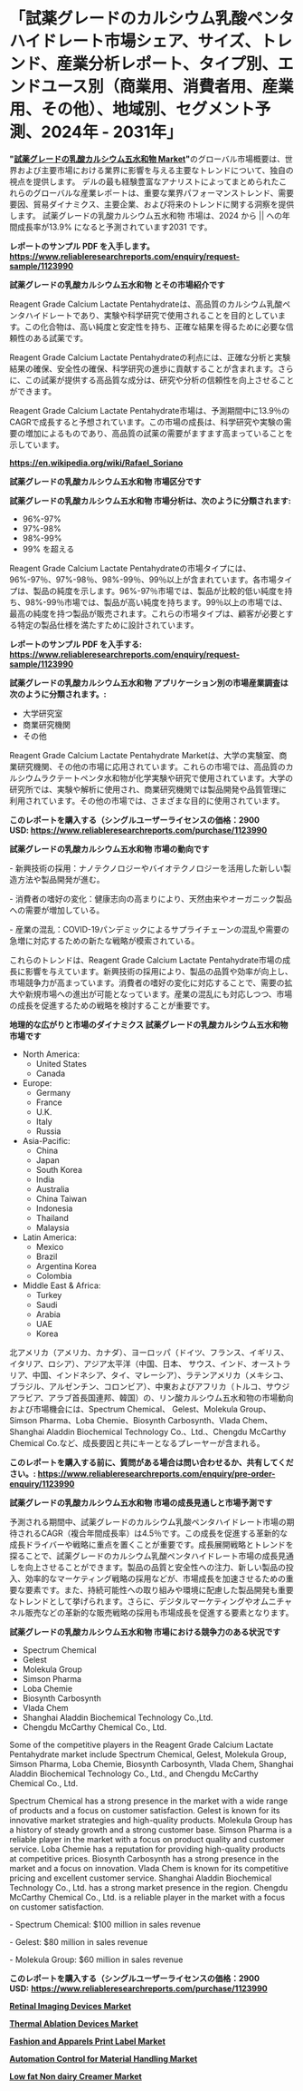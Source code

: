 <p><h1>「試薬グレードのカルシウム乳酸ペンタハイドレート市場シェア、サイズ、トレンド、産業分析レポート、タイプ別、エンドユース別（商業用、消費者用、産業用、その他）、地域別、セグメント予測、2024年 - 2031年」</h1></p><p><strong>"<a href="https://www.reliableresearchreports.com/reagent-grade-calcium-lactate-pentahydrate-r1123990">試薬グレードの乳酸カルシウム五水和物 Market</a>"</strong>のグローバル市場概要は、世界および主要市場における業界に影響を与える主要なトレンドについて、独自の視点を提供します。 デルの最も経験豊富なアナリストによってまとめられたこれらのグローバルな産業レポートは、重要な業界パフォーマンストレンド、需要要因、貿易ダイナミクス、主要企業、および将来のトレンドに関する洞察を提供します。 試薬グレードの乳酸カルシウム五水和物 市場は、2024 から || への年間成長率が13.9% になると予測されています2031 です。</p>
<p><strong>レポートのサンプル PDF を入手します。</strong><strong><a href="https://www.reliableresearchreports.com/enquiry/request-sample/1123990">https://www.reliableresearchreports.com/enquiry/request-sample/1123990</a></strong></p>
<p><strong>試薬グレードの乳酸カルシウム五水和物 とその市場紹介です</strong></p>
<p><p>Reagent Grade Calcium Lactate Pentahydrateは、高品質のカルシウム乳酸ペンタハイドレートであり、実験や科学研究で使用されることを目的としています。この化合物は、高い純度と安定性を持ち、正確な結果を得るために必要な信頼性のある試薬です。</p><p>Reagent Grade Calcium Lactate Pentahydrateの利点には、正確な分析と実験結果の確保、安全性の確保、科学研究の進歩に貢献することが含まれます。さらに、この試薬が提供する高品質な成分は、研究や分析の信頼性を向上させることができます。</p><p>Reagent Grade Calcium Lactate Pentahydrate市場は、予測期間中に13.9％のCAGRで成長すると予想されています。この市場の成長は、科学研究や実験の需要の増加によるものであり、高品質の試薬の需要がますます高まっていることを示しています。</p><a href="https://en.wikipedia.org/wiki/Rafael_Soriano"></a></p>
<p><strong><a href="https://en.wikipedia.org/wiki/Rafael_Soriano">https://en.wikipedia.org/wiki/Rafael_Soriano</a></strong></p>
<p><strong>試薬グレードの乳酸カルシウム五水和物&nbsp;市場区分です</strong><strong></strong></p>
<p><strong>試薬グレードの乳酸カルシウム五水和物 市場分析は、次のように分類されます:</strong>&nbsp;</p>
<p><ul><li>96%-97%</li><li>97%-98%</li><li>98%-99%</li><li>99% を超える</li></ul></p>
<p><p>Reagent Grade Calcium Lactate Pentahydrateの市場タイプには、96%-97％、97%-98％、98%-99％、99％以上が含まれています。各市場タイプは、製品の純度を示します。96%-97％市場では、製品が比較的低い純度を持ち、98%-99％市場では、製品が高い純度を持ちます。99％以上の市場では、最高の純度を持つ製品が販売されます。これらの市場タイプは、顧客が必要とする特定の製品仕様を満たすために設計されています。</p></p>
<p><strong>レポートのサンプル PDF を入手する: <a href="https://www.reliableresearchreports.com/enquiry/request-sample/1123990">https://www.reliableresearchreports.com/enquiry/request-sample/1123990</a></strong></p>
<p><strong> 試薬グレードの乳酸カルシウム五水和物 アプリケーション別の市場産業調査は次のように分類されます。:</strong></p>
<p><ul><li>大学研究室</li><li>商業研究機関</li><li>その他</li></ul></p>
<p><p>Reagent Grade Calcium Lactate Pentahydrate Marketは、大学の実験室、商業研究機関、その他の市場に応用されています。これらの市場では、高品質のカルシウムラクテートペンタ水和物が化学実験や研究で使用されています。大学の研究所では、実験や解析に使用され、商業研究機関では製品開発や品質管理に利用されています。その他の市場では、さまざまな目的に使用されています。</p></p>
<p><strong>このレポートを購入する（シングルユーザーライセンスの価格：2900 USD:</strong><strong>&nbsp;<a href="https://www.reliableresearchreports.com/purchase/1123990">https://www.reliableresearchreports.com/purchase/1123990</a></strong></p>
<p><strong>試薬グレードの乳酸カルシウム五水和物 市場の動向です</strong></p>
<p><p>- 新興技術の採用：ナノテクノロジーやバイオテクノロジーを活用した新しい製造方法や製品開発が進む。</p><p>- 消費者の嗜好の変化：健康志向の高まりにより、天然由来やオーガニック製品への需要が増加している。</p><p>- 産業の混乱：COVID-19パンデミックによるサプライチェーンの混乱や需要の急増に対応するための新たな戦略が模索されている。</p><p>これらのトレンドは、Reagent Grade Calcium Lactate Pentahydrate市場の成長に影響を与えています。新興技術の採用により、製品の品質や効率が向上し、市場競争力が高まっています。消費者の嗜好の変化に対応することで、需要の拡大や新規市場への進出が可能となっています。産業の混乱にも対応しつつ、市場の成長を促進するための戦略を検討することが重要です。</p></p>
<p><strong>地理的な広がりと市場のダイナミクス 試薬グレードの乳酸カルシウム五水和物 市場です</strong></p>
<p><ul>
    <li>
        North America:
        <ul>
            <li>United States</li>
            <li>Canada</li>
        </ul>
    </li>
    <li>
        Europe:
        <ul>
            <li>Germany</li>
            <li>France</li>
            <li>U.K.</li>
            <li>Italy</li>
            <li>Russia</li>
        </ul>
    </li>
    <li>
        Asia-Pacific:
        <ul>
            <li>China</li>
            <li>Japan</li>
            <li>South Korea</li>
            <li>India</li>
            <li>Australia</li>
            <li>China Taiwan</li>
            <li>Indonesia</li>
            <li>Thailand</li>
            <li>Malaysia</li>
        </ul>
    </li>
    <li>
        Latin America:
        <ul>
            <li>Mexico</li>
            <li>Brazil</li>
            <li>Argentina Korea</li>
            <li>Colombia</li>
        </ul>
    </li>
    <li>
        Middle East & Africa:
        <ul>
            <li>Turkey</li>
            <li>Saudi</li>
            <li>Arabia</li>
            <li>UAE</li>
            <li>Korea</li>
        </ul>
    </li>
    </ul></p>
<p><p>北アメリカ（アメリカ、カナダ）、ヨーロッパ（ドイツ、フランス、イギリス、イタリア、ロシア）、アジア太平洋（中国、日本、 サウス、インド、オーストラリア、中国、インドネシア、タイ、マレーシア）、ラテンアメリカ（メキシコ、ブラジル、アルゼンチン、コロンビア）、中東およびアフリカ（トルコ、サウジアラビア、アラブ首長国連邦、韓国）の、リン酸カルシウム五水和物の市場動向および市場機会には、Spectrum Chemical、 Gelest、Molekula Group、Simson Pharma、Loba Chemie、Biosynth Carbosynth、Vlada Chem、Shanghai Aladdin Biochemical Technology Co.、Ltd.、Chengdu McCarthy Chemical Co.など、成長要因と共にキーとなるプレーヤーが含まれる。</p></p>
<p><strong>このレポートを購入する前に、質問がある場合は問い合わせるか、共有してください。:&nbsp;<a href="https://www.reliableresearchreports.com/enquiry/pre-order-enquiry/1123990">https://www.reliableresearchreports.com/enquiry/pre-order-enquiry/1123990</a></strong></p>
<p><strong>試薬グレードの乳酸カルシウム五水和物 市場の成長見通しと市場予測です</strong></p>
<p><p>予測される期間中、試薬グレードのカルシウム乳酸ペンタハイドレート市場の期待されるCAGR（複合年間成長率）は4.5％です。この成長を促進する革新的な成長ドライバーや戦略に重点を置くことが重要です。成長展開戦略とトレンドを探ることで、試薬グレードのカルシウム乳酸ペンタハイドレート市場の成長見通しを向上させることができます。製品の品質と安全性への注力、新しい製品の投入、効率的なマーケティング戦略の採用などが、市場成長を加速させるための重要な要素です。また、持続可能性への取り組みや環境に配慮した製品開発も重要なトレンドとして挙げられます。さらに、デジタルマーケティングやオムニチャネル販売などの革新的な販売戦略の採用も市場成長を促進する要素となります。</p></p>
<p><strong>試薬グレードの乳酸カルシウム五水和物 市場における競争力のある状況です</strong></p>
<p><ul><li>Spectrum Chemical</li><li>Gelest</li><li>Molekula Group</li><li>Simson Pharma</li><li>Loba Chemie</li><li>Biosynth Carbosynth</li><li>Vlada Chem</li><li>Shanghai Aladdin Biochemical Technology Co.,Ltd.</li><li>Chengdu McCarthy Chemical Co., Ltd.</li></ul></p>
<p><p>Some of the competitive players in the Reagent Grade Calcium Lactate Pentahydrate market include Spectrum Chemical, Gelest, Molekula Group, Simson Pharma, Loba Chemie, Biosynth Carbosynth, Vlada Chem, Shanghai Aladdin Biochemical Technology Co., Ltd., and Chengdu McCarthy Chemical Co., Ltd.</p><p>Spectrum Chemical has a strong presence in the market with a wide range of products and a focus on customer satisfaction. Gelest is known for its innovative market strategies and high-quality products. Molekula Group has a history of steady growth and a strong customer base. Simson Pharma is a reliable player in the market with a focus on product quality and customer service. Loba Chemie has a reputation for providing high-quality products at competitive prices. Biosynth Carbosynth has a strong presence in the market and a focus on innovation. Vlada Chem is known for its competitive pricing and excellent customer service. Shanghai Aladdin Biochemical Technology Co., Ltd. has a strong market presence in the region. Chengdu McCarthy Chemical Co., Ltd. is a reliable player in the market with a focus on customer satisfaction.</p><p>- Spectrum Chemical: $100 million in sales revenue</p><p>- Gelest: $80 million in sales revenue</p><p>- Molekula Group: $60 million in sales revenue</p></p>
<p><strong>このレポートを購入する（シングルユーザーライセンスの価格：2900 USD:</strong>&nbsp;<strong><a href="https://www.reliableresearchreports.com/purchase/1123990">https://www.reliableresearchreports.com/purchase/1123990</a></strong></p>
<p><strong><p><a href="https://medium.com/@emiliomartelli542/retinal-imaging-devices-market-size-is-growing-at-cagr-of-7-2-d05f2d09483b">Retinal Imaging Devices Market</a></p><p><a href="https://medium.com/@carlahoustonh51/thermal-ablation-devices-market-forecast-global-market-trends-and-analysis-from-2024-to-2031-5ad92908f05a">Thermal Ablation Devices Market</a></p><p><a href="https://issuu.com/reportprime-2/docs/fashion-and-apparels-print-label-ma_ec99279a08b1fd">Fashion and Apparels Print Label Market</a></p><p><a href="https://www.linkedin.com/pulse/automation-control-material-handling-market-analysis-report-global-lnvje?trackingId=xzo%2FyxTcQAa2j2VbbMwiew%3D%3D">Automation Control for Material Handling Market</a></p><p><a href="https://github.com/JosephMorgnlvXXff/Market-Research-Report-List-1/blob/main/low-fat-non-dairy-creamer-market.md">Low fat Non dairy Creamer Market</a></p></strong></p>